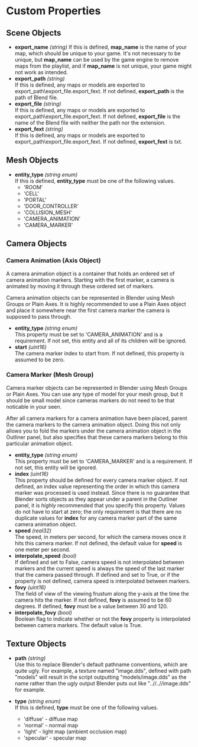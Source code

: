 Custom Properties
=================

## Scene Objects

* **export_name** _(string)_
If this is defined, **map_name** is the name of your map, which should be unique to your game. It's
not necessary to be unique, but **map_name** can be used by the game engine to remove maps from the
playlist, and if **map_name** is not unique, your game might not work as intended.
* **export_path** _(string)_  
If this is defined, any maps or models are exported to export_path\export_file.export_fext.
If not defined, **export_path** is the path of Blend file.
* **export_file** _(string)_  
If this is defined, any maps or models are exported to export_path\export_file.export_fext.
If not defined, **export_file** is the name of the Blend file with neither the path nor the
extension.
* **export_fext** _(string)_  
If this is defined, any maps or models are exported to export_path\export_file.export_fext.
If not defined, **export_fext** is txt.

## Mesh Objects

* **entity_type** _(string enum)_  
If this is defined, **entity_type** must be one of the following values.
  - 'ROOM'
  - 'CELL'
  - 'PORTAL'
  - 'DOOR_CONTROLLER'
  - 'COLLISION_MESH'
  - 'CAMERA_ANIMATION'
  - 'CAMERA_MARKER'

## Camera Objects

### Camera Animation (Axis Object)

A camera animation object is a container that holds an ordered set of camera animation markers.
Starting with the first marker, a camera is animated by moving it through these ordered set of
markers.

Camera animation objects can be represented in Blender using Mesh Groups or Plain Axes. It is
highly recommended to use a Plain Axes object and place it somewhere near the first camera marker
the camera is supposed to pass through.

* **entity_type** _(string enum)_  
This property must be set to 'CAMERA_ANIMATION' and is a requirement. If not set, this entity and
all of its children will be ignored.
* **start** _(uint16)_  
The camera marker index to start from. If not defined, this property is assumed to be zero.

### Camera Marker (Mesh Group)

Camera marker objects can be represented in Blender using Mesh Groups or Plain Axes. You can use
any type of model for your mesh group, but it should be small model since cameras markers do not
need to be that noticable in your seen.

After all camera markers for a camera animation have been placed, parent the camera markers to the
camera animation object. Doing this not only allows you to fold the markers under the camera
animation object in the Outliner panel, but also specifies that these camera markers belong to this
particular animation object.

* **entity_type** _(string enum)_  
This property must be set to 'CAMERA_MARKER' and is a requirement. If not set, this entity will be
ignored.
* **index** _(uint16)_  
This property should be defined for every camera marker object. If not defined, an index value
representing the order in which this camera marker was processed is used instead. Since there is no
guarantee that Blender sorts objects as they appear under a parent in the Outliner panel, it is
_highly_ recommended that you specify this property. Values do not have to start at zero; the only
requirement is that there are no duplicate values for **index** for any camera marker part of the
same camera animation object.
* **speed** _(real32)_  
The speed, in meters per second, for which the camera moves once it hits this camera marker. If not
defined, the default value for **speed** is one meter per second.
* **interpolate_speed** _(bool)_  
If defined and set to False, camera speed is not interpolated between markers and the current speed
is always the speed of the last marker that the camera passed through. If defined and set to True,
or if the property is not defined, camera speed is interpolated between markers.
* **fovy** _(uint16)_  
The field of view of the viewing frustum along the y-axis at the time the camera hits the marker.
If not defined, **fovy** is assumed to be 60 degrees. If defined, **fovy** must be a value between
30 and 120.
* **interpolate_fovy** _(bool)_  
Boolean flag to indicate whether or not the **fovy** property is interpolated between camera
markers. The default value is True.
 
## Texture Objects

* **path** _(string)_  
Use this to replace Blender's default pathname conventions, which are quite ugly.
For example, a texture named "image.dds", defined with path "models" will result
in the script outputting "models/image.dds" as the name rather than the ugly
output Blender puts out like "..//..//image.dds" for example.

* **type** _(string enum)_  
If this is defined, **type** must be one of the following values.
  - 'diffuse'  - diffuse map
  - 'normal'   - normal map
  - 'light'    - light map (ambient occlusion map)
  - 'specular' - specular map



 
